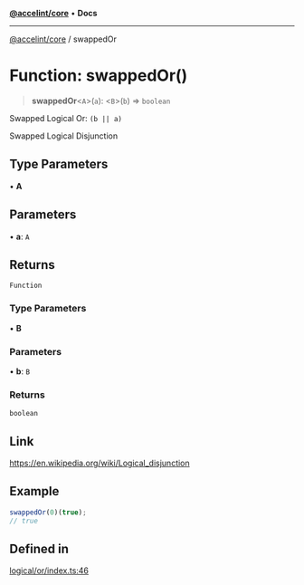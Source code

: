 [**@accelint/core**](../README.md) • **Docs**

***

[@accelint/core](../README.md) / swappedOr

# Function: swappedOr()

> **swappedOr**\<`A`\>(`a`): \<`B`\>(`b`) => `boolean`

Swapped Logical Or: `(b || a)`

Swapped Logical Disjunction

## Type Parameters

• **A**

## Parameters

• **a**: `A`

## Returns

`Function`

### Type Parameters

• **B**

### Parameters

• **b**: `B`

### Returns

`boolean`

## Link

https://en.wikipedia.org/wiki/Logical_disjunction

## Example

```ts
swappedOr(0)(true);
// true
```

## Defined in

[logical/or/index.ts:46](https://github.com/gohypergiant/standard-toolkit/blob/424b88fd48a5bcc02ed99ee27fd64cd73349aa30/packages/core/src/logical/or/index.ts#L46)
